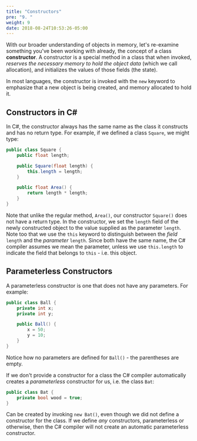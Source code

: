 ```yaml
---
title: "Constructors"
pre: "9. "
weight: 9
date: 2018-08-24T10:53:26-05:00
---
```


With our broader understanding of objects in memory, let's re-examine something you've been working with already, the concept of a class **constructor**.  A constructor is a special method in a class that when invoked, _reserves the necessary memory to hold the object data_ (which we call allocation), and initializes the values of those fields (the state).  

In most languages, the constructor is invoked with the `new` keyword to emphasize that a new object is being created, and memory allocated to hold it.

## Constructors in C#
In C#, the constructor always has the same name as the class it constructs and has no return type.  For example, if we defined a class `Square`, we might type:

```csharp
public class Square {
    public float length;

    public Square(float length) {
        this.length = length;
    }

    public float Area() {
        return length * length;
    }
}
```

Note that unlike the regular method, `Area()`, our constructor `Square()` does not have a return type.  In the constructor, we set the `length` field of the newly constructed object to the value supplied as the parameter `length`.  Note too that we use the `this` keyword to distinguish between the _field_ `length` and the _parameter_ `length`.  Since both have the same name, the C# compiler assumes we mean the parameter, unless we use `this.length` to indicate the field that belongs to `this` - i.e. this object.

## Parameterless Constructors

A parameterless constructor is one that does not have any parameters.  For example:

```csharp
public class Ball {
    private int x;
    private int y;

    public Ball() {
        x = 50;
        y = 10;
    }
}
```

Notice how no parameters are defined for `Ball()` - the parentheses are empty.

If we don't provide a constructor for a class the C# compiler automatically creates a _parameterless_ constructor for us, i.e. the class `Bat`:

```csharp
public class Bat {
    private bool wood = true;
}
```

Can be created by invoking `new Bat()`, even though we did not define a constructor for the class.  If we define _any_ constructors, parameterless or otherwise, then the C# compiler will not create an automatic parameterless constructor.

